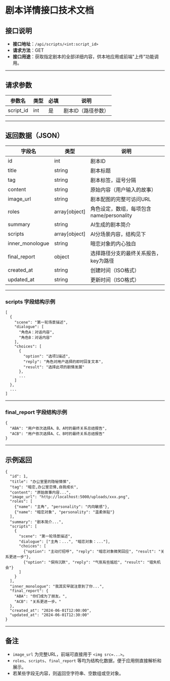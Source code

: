 # 剧本详情接口技术文档

## 接口说明

- **接口地址**：`/api/scripts/<int:script_id>`
- **请求方法**：GET
- **接口用途**：获取指定剧本的全部详细内容，供本地应用或前端"上传"功能调用。

---

## 请求参数

| 参数名      | 类型   | 必填 | 说明           |
| ----------- | ------ | ---- | -------------- |
| script_id   | int    | 是   | 剧本ID（路径参数） |

---

## 返回数据（JSON）

| 字段名            | 类型         | 说明                                   |
|-------------------|--------------|----------------------------------------|
| id                | int          | 剧本ID                                 |
| title             | string       | 剧本标题                               |
| tag               | string       | 剧本标签，逗号分隔                     |
| content           | string       | 原始内容（用户输入的故事）             |
| image_url         | string       | 剧本配图的完整可访问URL                |
| roles             | array[object]| 角色设定，数组，每项包含name/personality |
| summary           | string       | AI生成的剧本简介                       |
| scripts           | array[object]| AI分场景内容，结构见下                  |
| inner_monologue   | string       | 暗恋对象的内心独白                     |
| final_report      | object       | 选择路径分支的最终关系报告，key为路径   |
| created_at        | string       | 创建时间（ISO格式）                    |
| updated_at        | string       | 更新时间（ISO格式）                    |

---

### scripts 字段结构示例

```
[
  {
    "scene": "第一轮场景描述",
    "dialogue": [
      "角色A：对话内容",
      "角色B：对话内容"
    ],
    "choices": [
      {
        "option": "选项1描述",
        "reply": "角色对用户选择的即时回复文本",
        "result": "选择此项的剧情发展"
      },
      ...
    ]
  },
  ...
]
```

---

### final_report 字段结构示例

```
{
  "ABA": "用户依次选择A、B、A时的最终关系总结报告",
  "ACB": "用户依次选择A、C、B时的最终关系总结报告"
}
```

---

## 示例返回

```
{
  "id": 1,
  "title": "办公室里的隐秘情愫",
  "tag": "暗恋,办公室恋情,自我成长",
  "content": "原始故事内容...",
  "image_url": "http://localhost:5000/uploads/xxx.png",
  "roles": [
    {"name": "主角", "personality": "内向敏感"},
    {"name": "暗恋对象", "personality": "温柔体贴"}
  ],
  "summary": "剧本简介...",
  "scripts": [
    {
      "scene": "第一轮场景描述",
      "dialogue": ["主角：...", "暗恋对象：..."],
      "choices": [
        {"option": "主动打招呼", "reply": "暗恋对象微笑回应", "result": "关系更进一步"},
        {"option": "保持沉默", "reply": "气氛有些尴尬", "result": "错失机会"}
      ]
    }
  ],
  "inner_monologue": "我其实早就注意到了你...",
  "final_report": {
    "ABA": "你们成为了朋友。",
    "ACB": "关系更进一步。"
  },
  "created_at": "2024-06-01T12:00:00",
  "updated_at": "2024-06-01T12:30:00"
}
```

---

## 备注

- `image_url` 为完整URL，前端可直接用于 `<img src=...>`。
- `roles`、`scripts`、`final_report` 等均为结构化数据，便于应用侧直接解析和展示。
- 若某些字段无内容，则返回空字符串、空数组或空对象。 